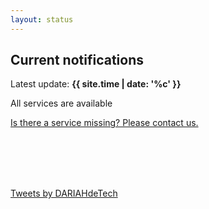 ```yaml
---
layout: status
---
```


<div class="status info">
<h2>Current notifications</h2>
<p>Latest update: <strong>{{ site.time | date: '%c' }}</strong></p>
<!-- <div class="alert alert-warning">Performance Issues!</div>
<p lang="en">Due to hardware issues, performance issues for all DARIAH services are possible <a href="https://info.gwdg.de/news/wartungsarbeiten-netapp/">throughout the week</a>.</p> -->
<div class="alert alert-success">All services are available</div>
<!--<div class="alert alert-error">Service Disruption!</div>
<p lang="en">The following DARIAH-DE Services are currently down due to maintenance:
<ul>
<li>DARIAH-DE Etherpad</li>
<li>DARIAH-DE Generic Search</li>
<li>DARIAH-DE Collection Registry</li>
<li>DARIAH-DE Data Modelling Environment</li>
<li>DARIAH-DE Cosmotool</li>
<li>DARIAH-DE Geo-Browser</li>
<li>DARIAH-DE GeoServer</li>
<li>DARIAH-DE Norm-Daten-Dienste</li>
<li>DARIAH-DE Annotation Sandbox</li>
<li>DARIAH-DE App Jüdischer Orte</li>
<li>DARIAH-DE CollateX</li>
<li>Fontane Notizbücher</li>
</ul>
</p>
-->

<p><a href="mailto:support@de.dariah.eu?subject=Service down"><i class="fa fa-envelope" aria-hidden="true"></i> Is there a service missing? Please contact us.</a></p>

<div id="TextGridError" display="none">
<br/>
<div id="repstatusError"></div>
</div>
</div>

<br/>

<div class="status info">
<!--
<h2>Scheduled maintenance (upcoming)</h2>
<div class="alert alert-warning">
<h3>DARIAH Service Downtime on Saturday, July 22</h3>
<p lang="en">
Due to maintanance work at the computing center (interruption of the power supply) some DARIAH-DE Services
are still not available, <time datetime="2017-07-24">July 24</time> (new date!):
</p>
<ul>
<li>TextGrid</li>
<li>DARIAH-DE Etherpad</li>
<li>DARIAH-DE Generic Search</li>
<li>DARIAH-DE Collection Registry</li>
<li>DARIAH-DE Data Modelling Environment</li>
<li>DARIAH-DE Cosmotool</li>
<li>DARIAH-DE Geo-Browser</li>
<li>DARIAH-DE GeoServer</li>
<li>DARIAH-DE Norm-Daten-Dienste</li>
<li>DARIAH-DE Annotation Sandbox</li>
<li>DARIAH-DE App Jüdischer Orte</li>
<li>DARIAH-DE CollateX</li>
<li>DARIAH-DE Developer Platform (CI)</li>
<li>DARIAH-DE Repository</li>
<li>Fontane Notizbücher</li>
</ul>
<p>
See also the <a href="https://info.gwdg.de/news/en/information-interruption-of-the-power-supply-at-the-max-planck-campus-and-fmz/">GWDG Announcement</a>.
</p>
</div>
-->
<div id="TextGridWarning" display="none">
<div id="repstatusWarning">&nbsp;</div>
</div>
</div>

<br/>

<a class="twitter-timeline" data-height="600" href="https://twitter.com/DARIAHdeTech">Tweets by DARIAHdeTech</a> <script async src="https://platform.twitter.com/widgets.js" charset="utf-8"></script>

